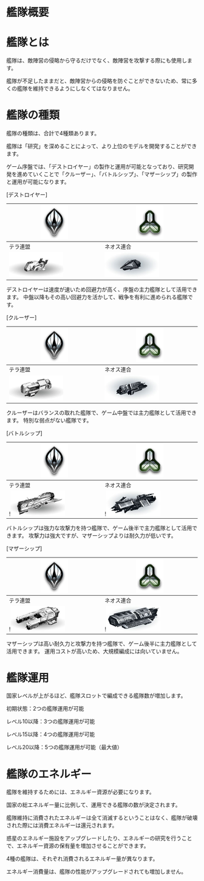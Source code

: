 # 艦隊概要

# 艦隊とは
艦隊は、敵陣営の侵略から守るだけでなく、敵陣営を攻撃する際にも使用します。

艦隊が不足したままだと、敵陣営からの侵略を防ぐことができないため、常に多くの艦隊を維持できるようにしなくてはなりません。

# 艦隊の種類
艦隊の種類は、合計で4種類あります。

艦隊は「研究」を深めることによって、より上位のモデルを開発することができます。

ゲーム序盤では、「デストロイヤー」の製作と運用が可能となっており、研究開発を進めていくことで「クルーザー」、「バトルシップ」、「マザーシップ」の製作と運用が可能になります。

[デストロイヤー]

|<img src="_images/a57.jpg" width="30%"> | <img src="_images/a58.jpg" width="30%">|
| --- | --- |
|   テラ連盟 |  ネオス連合  |
|<img src="_images/a59.jpg" width="60%">| <img src="_images/a60.jpg" width="60%"> |


デストロイヤーは速度が速いため回避力が高く、序盤の主力艦隊として活用できます。
中盤以降もその高い回避力を活かして、戦争を有利に進められる艦隊です。

[クルーザー]

|<img src="_images/a57.jpg" width="30%"> | <img src="_images/a58.jpg" width="30%">|
| --- | --- |
|   テラ連盟 |  ネオス連合 |
|<img src="_images/a61.jpg" width="60%">| <img src="_images/a62.jpg" width="60%"> |

クルーザーはバランスの取れた艦隊で、ゲーム中盤では主力艦隊として活用できます。
特別な弱点がない艦隊です。

[バトルシップ]

|<img src="_images/a57.jpg" width="30%"> | <img src="_images/a58.jpg" width="30%">|
| --- | --- |
|  テラ連盟 |  ネオス連合 |
|!<img src="_images/a63.jpg" width="60%">| !<img src="_images/a64.jpg" width="60%"> |

バトルシップは強力な攻撃力を持つ艦隊で、ゲーム後半で主力艦隊として活用できます。
攻撃力は強大ですが、マザーシップよりは耐久力が低いです。

[マザーシップ]

|<img src="_images/a57.jpg" width="30%"> | <img src="_images/a58.jpg" width="30%">|
| --- | --- |
|  テラ連盟 |  ネオス連合 |
|!<img src="_images/a65.jpg" width="60%">| !<img src="_images/a66.jpg" width="60%"> |

マザーシップは高い耐久力と攻撃力を持つ艦隊で、ゲーム後半に主力艦隊として活用できます。
運用コストが高いため、大規模編成には向いていません。

# 艦隊運用
国家レベルが上がるほど、艦隊スロットで編成できる艦隊数が増加します。

初期状態：2つの艦隊運用が可能

レベル10以降：3つの艦隊運用が可能

レベル15以降：4つの艦隊運用が可能

レベル20以降：5つの艦隊運用が可能（最大値）

# 艦隊のエネルギー
艦隊を維持するためには、エネルギー資源が必要になります。

国家の総エネルギー量に比例して、運用できる艦隊の数が決定されます。

艦隊維持に消費されたエネルギーは全て消滅するということはなく、艦隊が破壊された際には消費エネルギーは還元されます。

惑星のエネルギー施設をアップグレードしたり、エネルギーの研究を行うことで、エネルギー資源の保有量を増加させることができます。

4種の艦隊は、それぞれ消費されるエネルギー量が異なります。

エネルギー消費量は、艦隊の性能がアップグレードされても増加しません。

